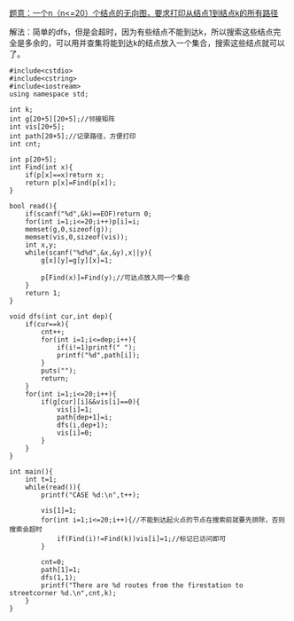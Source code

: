 [题意：一个n（n<=20）个结点的无向图，要求打印从结点1到结点k的所有路径](https://uva.onlinejudge.org/index.php?option=com_onlinejudge&Itemid=8&page=show_problem&problem=144)

解法：简单的dfs，但是会超时，因为有些结点不能到达k，所以搜索这些结点完全是多余的，可以用并查集将能到达k的结点放入一个集合，搜索这些结点就可以了。

```
#include<cstdio>
#include<cstring>
#include<iostream>
using namespace std;

int k;
int g[20+5][20+5];//邻接矩阵
int vis[20+5];
int path[20+5];//记录路径，方便打印
int cnt;

int p[20+5];
int Find(int x){
    if(p[x]==x)return x;
    return p[x]=Find(p[x]);
}

bool read(){
    if(scanf("%d",&k)==EOF)return 0;
    for(int i=1;i<=20;i++)p[i]=i;
    memset(g,0,sizeof(g));
    memset(vis,0,sizeof(vis));
    int x,y;
    while(scanf("%d%d",&x,&y),x||y){
        g[x][y]=g[y][x]=1;

        p[Find(x)]=Find(y);//可达点放入同一个集合
    }
    return 1;
}

void dfs(int cur,int dep){
    if(cur==k){
        cnt++;
        for(int i=1;i<=dep;i++){
            if(i!=1)printf(" ");
            printf("%d",path[i]);
        }
        puts("");
        return;
    }
    for(int i=1;i<=20;i++){
        if(g[cur][i]&&vis[i]==0){
            vis[i]=1;
            path[dep+1]=i;
            dfs(i,dep+1);
            vis[i]=0;
        }
    }
}

int main(){
    int t=1;
    while(read()){
        printf("CASE %d:\n",t++);

        vis[1]=1;
        for(int i=1;i<=20;i++){//不能到达起火点的节点在搜索前就要先排除，否则搜索会超时
            if(Find(i)!=Find(k))vis[i]=1;//标记已访问即可
        }

        cnt=0;
        path[1]=1;
        dfs(1,1);
        printf("There are %d routes from the firestation to streetcorner %d.\n",cnt,k);
    }
}


```

